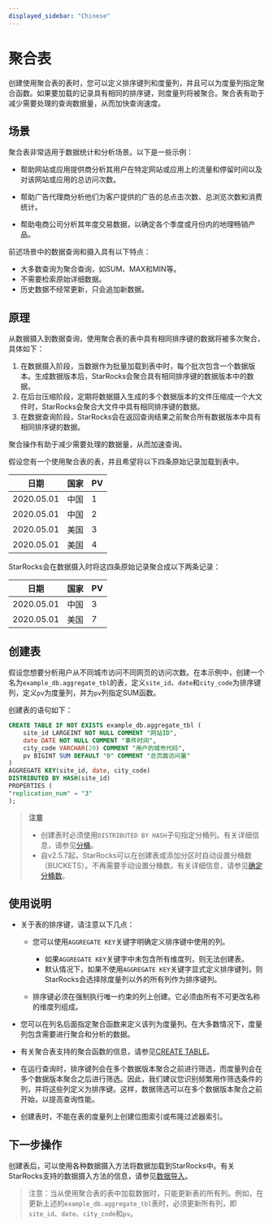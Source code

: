 ```yaml
---
displayed_sidebar: "Chinese"
---
```


# 聚合表

创建使用聚合表的表时，您可以定义排序键列和度量列，并且可以为度量列指定聚合函数。如果要加载的记录具有相同的排序键，则度量列将被聚合。聚合表有助于减少需要处理的查询数据量，从而加快查询速度。

## 场景

聚合表非常适用于数据统计和分析场景。以下是一些示例：

- 帮助网站或应用提供商分析其用户在特定网站或应用上的流量和停留时间以及对该网站或应用的总访问次数。

- 帮助广告代理商分析他们为客户提供的广告的总点击次数、总浏览次数和消费统计。

- 帮助电商公司分析其年度交易数据，以确定各个季度或月份内的地理畅销产品。

前述场景中的数据查询和摄入具有以下特点：

- 大多数查询为聚合查询，如SUM、MAX和MIN等。
- 不需要检索原始详细数据。
- 历史数据不经常更新，只会追加新数据。

## 原理

从数据摄入到数据查询，使用聚合表的表中具有相同排序键的数据将被多次聚合，具体如下：

1. 在数据摄入阶段，当数据作为批量加载到表中时，每个批次包含一个数据版本。生成数据版本后，StarRocks会聚合具有相同排序键的数据版本中的数据。
2. 在后台压缩阶段，定期将数据摄入生成的多个数据版本的文件压缩成一个大文件时，StarRocks会聚合大文件中具有相同排序键的数据。
3. 在数据查询阶段，StarRocks会在返回查询结果之前聚合所有数据版本中具有相同排序键的数据。

聚合操作有助于减少需要处理的数据量，从而加速查询。

假设您有一个使用聚合表的表，并且希望将以下四条原始记录加载到表中。

| 日期       | 国家   | PV   |
| ---------- | ------ | ---- |
| 2020.05.01 | 中国   | 1    |
| 2020.05.01 | 中国   | 2    |
| 2020.05.01 | 美国   | 3    |
| 2020.05.01 | 美国   | 4    |

StarRocks会在数据摄入时将这四条原始记录聚合成以下两条记录：

| 日期       | 国家   | PV   |
| ---------- | ------ | ---- |
| 2020.05.01 | 中国   | 3    |
| 2020.05.01 | 美国   | 7    |

## 创建表

假设您想要分析用户从不同城市访问不同网页的访问次数。在本示例中，创建一个名为`example_db.aggregate_tbl`的表，定义`site_id`、`date`和`city_code`为排序键列，定义`pv`为度量列，并为`pv`列指定SUM函数。

创建表的语句如下：

```SQL
CREATE TABLE IF NOT EXISTS example_db.aggregate_tbl (
    site_id LARGEINT NOT NULL COMMENT "网站ID",
    date DATE NOT NULL COMMENT "事件时间",
    city_code VARCHAR(20) COMMENT "用户的城市代码",
    pv BIGINT SUM DEFAULT "0" COMMENT "总页面访问量"
)
AGGREGATE KEY(site_id, date, city_code)
DISTRIBUTED BY HASH(site_id)
PROPERTIES (
"replication_num" = "3"
);
```

> **注意**
>
> - 创建表时必须使用`DISTRIBUTED BY HASH`子句指定分桶列。有关详细信息，请参见[分桶](../Data_distribution.md#design-partitioning-and-bucketing-rules)。
> - 自v2.5.7起，StarRocks可以在创建表或添加分区时自动设置分桶数（BUCKETS）。不再需要手动设置分桶数。有关详细信息，请参见[确定分桶数](../Data_distribution.md#determine-the-number-of-buckets)。

## 使用说明

- 关于表的排序键，请注意以下几点：
  - 您可以使用`AGGREGATE KEY`关键字明确定义排序键中使用的列。

    - 如果`AGGREGATE KEY`关键字中未包含所有维度列，则无法创建表。
    - 默认情况下，如果不使用`AGGREGATE KEY`关键字显式定义排序键列，则StarRocks会选择除度量列以外的所有列作为排序键列。

  - 排序键必须在强制执行唯一约束的列上创建。它必须由所有不可更改名称的维度列组成。

- 您可以在列名后面指定聚合函数来定义该列为度量列。在大多数情况下，度量列包含需要进行聚合和分析的数据。

- 有关聚合表支持的聚合函数的信息，请参见[CREATE TABLE](../../sql-reference/sql-statements/data-definition/CREATE_TABLE.md)。

- 在运行查询时，排序键列会在多个数据版本聚合之前进行筛选，而度量列会在多个数据版本聚合之后进行筛选。因此，我们建议您识别频繁用作筛选条件的列，并将这些列定义为排序键。这样，数据筛选可以在多个数据版本聚合之前开始，以提高查询性能。

- 创建表时，不能在表的度量列上创建位图索引或布隆过滤器索引。

## 下一步操作

创建表后，可以使用各种数据摄入方法将数据加载到StarRocks中。有关StarRocks支持的数据摄入方法的信息，请参见[数据导入](../../loading/Loading_intro.md)。

> 注意：当从使用聚合表的表中加载数据时，只能更新表的所有列。例如，在更新上述的`example_db.aggregate_tbl`表时，必须更新所有列，即`site_id`、`date`、`city_code`和`pv`。